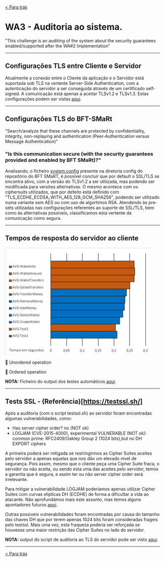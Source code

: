 [< Para trás](../../../README.md)

# WA3 - Auditoria ao sistema.
"This challenge is an auditing of the system about the security guarantees enabled/supported after the WA#2 Implementation"

---
## Configurações TLS entre Cliente e Servidor
Atualmente a conexão entre o Cliente da aplicação e o Servidor está suportada sob TLS na vertente Server-Side Authentication, com a autenticação do servidor a ser conseguida através de um certificado self-signed. A comunicação está apenas a aceitar TLSv1.2 e TLSv1.3. Estas configurações podem ser vistas [aqui](../../src/main/resources/application.properties).

---
## Configurações TLS do BFT-SMaRt
"Search/analyze that these channels are protected by confidentiality, integrity, non-replaying and authentication (Peer-Authentication versus Message Authentication)"

### "Is this communication secure (with the security guarantees provided and enabled by BFT SMaRt)?"
Analisando, o ficheiro [system.config](../../config/system.config) presente na diretoria config do repositório do BFT SMaRT, é possível concluir que por default o SSL/TLS se encontra ativo, com a versão do TLSv1.2 a ser utilizada, mas podendo ser modificada para versões alternativas. O mesmo acontece com os ciphersuits utilizados, que por defeito está definido com "TLS_ECDHE_ECDSA_WITH_AES_128_GCM_SHA256", podendo ser utilizado numa variante sem AES ou com uso de algortimos RSA.
Atendendo às pre-sets utilizadas nas configurações referentes ao suporte de SSL/TLS, bem como às alternativas possíveis, classificamos esta vertente da comunicação como segura.

---
## Tempos de resposta do servidor ao cliente

![Grafico da média de tempos por operação](../Images/WA3_GraficoTempos.png)

🔶 Unordered operation

🔷 Ordered operation


**NOTA:** Ficheiro do output dos testes automáticos [aqui](Test_4GOOD_Servers_NOFAILS.txt).

---
## Tests SSL - (Referência)[https://testssl.sh/]

Após a auditoria (com o script testssl.sh) ao servidor foram encontradas algumas vulnerabilidades, como:

* Has server cipher order?  no (NOT ok)
* LOGJAM (CVE-2015-4000), experimental VULNERABLE (NOT ok): common prime: RFC2409/Oakley Group 2 (1024 bits),but no DH EXPORT ciphers

A primeira poderá ser mitigada se restringirmos as Cipher Suites aceites pelo servidor a apenas aquelas que nos dão um elevado nivel de segurança. Pois assim, mesmo que o cliente peça uma Cipher Suite fraca, o servidor ou não aceita, ou sendo esta uma das aceites pelo servidor, temos a garantia que é segura, e assim ter ou não server cipher order será irrelevante.

Para mitigar a vulnerabilidade LOGJAM poderiamos apenas utilizar Cipher Suites com curvas elipticas DH (ECDHE) de forma a dificultar a vida ao atacante.
Não aprofundámos mais este assunto, mas temos alguns apontadores futuros [aqui](https://weakdh.org/imperfect-forward-secrecy.pdf).

Outras possiveis vulnerabilidades foram encontradas por causa do tamanho das chaves DH que por terem apenas 1024 bits foram consideradas frageis pelo testssl. Mais uma vez, esta fraqueza poderia ser reforçada se houvesse uma maior restrição das Cipher Suites no lado do servidor. 

**NOTA:** output do script de auditoria ao TLS do servidor pode ser visto [aqui](testsssl.txt).

---
[< Para trás](../../../README.md)
